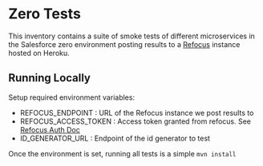 # Zero Tests
This inventory contains a suite of smoke tests of different microservices in the Salesforce zero environment posting results to a [Refocus](https://github.com/salesforce/refocus) instance hosted on Heroku. 

## Running Locally

Setup required environment variables: 
 - REFOCUS_ENDPOINT : URL of the Refocus instance we post results to
 - REFOCUS_ACCESS_TOKEN : Access token granted from refocus. See [Refocus Auth Doc](https://salesforce.github.io/refocus/docs/10-security.html#api-tokens)
 - ID_GENERATOR_URL : Endpoint of the id generator to test
 
 Once the environment is set, running all tests is a simple `mvn install` 
 